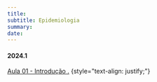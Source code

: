 ```yaml
---
title: 
subtitle: Epidemiologia
summary: 
date: 
---
```


#### **2024.1**

<a href=""> Aula 01 - Introdução .</a>
{style="text-align: justify;"}
